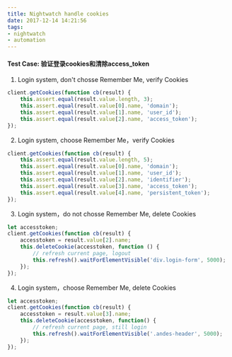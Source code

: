 ```yaml
---
title: Nightwatch handle cookies
date: 2017-12-14 14:21:56
tags: 
- nightwatch
- automation
---
```



#### Test Case: 验证登录cookies和清除access_token
1. Login system, don't chosse Remember Me, verify Cookies
```javascript
client.getCookies(function cb(result) {
    this.assert.equal(result.value.length, 3);
    this.assert.equal(result.value[0].name, 'domain');
    this.assert.equal(result.value[1].name, 'user_id');
    this.assert.equal(result.value[2].name, 'access_token');
});
```

2. Login system, choose Remember Me，verify Cookies
```javascript
client.getCookies(function cb(result) {
    this.assert.equal(result.value.length, 5);
    this.assert.equal(result.value[0].name, 'domain');
    this.assert.equal(result.value[1].name, 'user_id');
    this.assert.equal(result.value[2].name, 'identifier');
    this.assert.equal(result.value[3].name, 'access_token');
    this.assert.equal(result.value[4].name, 'persistent_token');
});
```

3. Login system，do not chosse Remember Me, delete Cookies
```javascript
let accesstoken;
client.getCookies(function cb(result) {
    accesstoken = result.value[2].name;
    this.deleteCookie(accesstoken, function () {
        // refresh current page, logout
        this.refresh().waitForElementVisible('div.login-form', 5000);
    });
});
```

4. Login system，choose Remember Me, delete Cookies
```javascript
let accesstoken;
client.getCookies(function cb(result) {
    accesstoken = result.value[3].name;
    this.deleteCookie(accesstoken, function() {
        // refresh current page, still login
        this.refresh().waitForElementVisible('.andes-header', 5000);
    });
});
```
